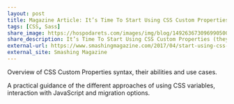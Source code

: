 ```yaml
---
layout: post
title: Magazine Article: It’s Time To Start Using CSS Custom Properties
tags: [CSS, Sass]
share_image: https://hospodarets.com/images/img/blog/1492636730969905000.png
share_description: It’s Time To Start Using CSS Custom Properties (they are cross-browser)
external-url: https://www.smashingmagazine.com/2017/04/start-using-css-custom-properties/
external_site: Smashing Magazine
---
```


Overview of CSS Custom Properties syntax,
their abilities and use cases.

A practical guidance of the different approaches of using CSS variables,
interaction with JavaScript
and migration options. 
 

<div class="more"></div>
